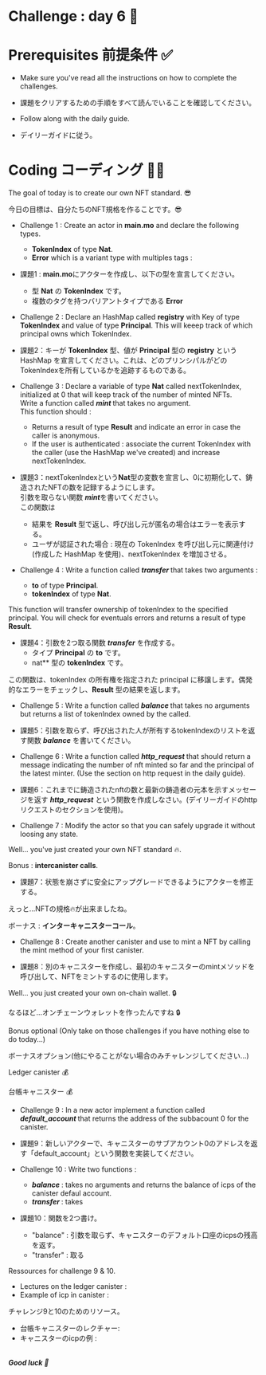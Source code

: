 # Challenge : day 6 🐉

# Prerequisites 前提条件 ✅

- Make sure you've read all the instructions on how to complete the challenges.

- 課題をクリアするための手順をすべて読んでいることを確認してください。

- Follow along with the daily guide.

- デイリーガイドに従う。

# Coding コーディング 🧑‍💻

The goal of today is to create our own NFT standard. 😎

今日の目標は、自分たちのNFT規格を作ることです。😎

- Challenge 1 : Create an actor in **main.mo** and declare the following types.
  - **TokenIndex** of type **Nat**.
  - **Error** which is a variant type with multiples tags :

- 課題1 : **main.mo**にアクターを作成し、以下の型を宣言してください。
  - 型 **Nat** の **TokenIndex** です。
  - 複数のタグを持つバリアントタイプである **Error**

- Challenge 2 : Declare an HashMap called **registry** with Key of type **TokenIndex** and value of type **Principal**. This will keeep track of which principal owns which TokenIndex.
- 課題2：キーが **TokenIndex** 型、値が **Principal** 型の **registry** という HashMap を宣言してください。これは、どのプリンシパルがどのTokenIndexを所有しているかを追跡するものである。

- Challenge 3 : Declare a variable of type **Nat** called nextTokenIndex, initialized at 0 that will keep track of the number of minted NFTs. <br/>
  Write a function called <strong> <i> mint </strong> </i> that takes no argument. <br/>
  This function should :

  - Returns a result of type **Result** and indicate an error in case the caller is anonymous.
  - If the user is authenticated : associate the current TokenIndex with the caller (use the HashMap we've created) and increase nextTokenIndex.

- 課題3：nextTokenIndexという**Nat**型の変数を宣言し、0に初期化して、鋳造されたNFTの数を記録するようにします。<br/>
  引数を取らない関数 <strong><i>mint</i></strong>を書いてください。<br/>
  この関数は
  - 結果を **Result** 型で返し、呼び出し元が匿名の場合はエラーを表示する。
  - ユーザが認証された場合 : 現在の TokenIndex を呼び出し元に関連付け (作成した HashMap を使用)、nextTokenIndex を増加させる。

- Challenge 4 : Write a function called <strong> <i> transfer </strong> </i> that takes two arguments :

  - **to** of type **Principal**.
  - **tokenIndex** of type **Nat**.

This function will transfer ownership of tokenIndex to the specified principal. You will check for eventuals errors and returns a result of type **Result**.

- 課題4：引数を2つ取る関数 <strong><i>transfer</i></strong> を作成する。
  - タイプ **Principal** の **to** です。
  - nat** 型の **tokenIndex** です。

この関数は、tokenIndex の所有権を指定された principal に移譲します。偶発的なエラーをチェックし、**Result** 型の結果を返します。

- Challenge 5 : Write a function called <strong> <i> balance </strong> </i> that takes no arguments but returns a list of tokenIndex owned by the called.
- 課題5：引数を取らず、呼び出された人が所有するtokenIndexのリストを返す関数 <strong><i>balance</i></strong> を書いてください。

- Challenge 6 : Write a function called <strong> <i> http_request </strong> </i> that should return a message indicating the number of nft minted so far and the principal of the latest minter. (Use the section on http request in the daily guide).
- 課題6：これまでに鋳造されたnftの数と最新の鋳造者の元本を示すメッセージを返す <strong><i>http_request</i></strong> という関数を作成しなさい。(デイリーガイドのhttpリクエストのセクションを使用)。

- Challenge 7 : Modify the actor so that you can safely upgrade it without loosing any state.

Well... you've just created your own NFT standard 🔥.

Bonus : **intercanister calls**.

- 課題7：状態を崩さずに安全にアップグレードできるようにアクターを修正する。

えっと...NFTの規格🔥が出来ましたね。

ボーナス : **インターキャニスターコール**。


- Challenge 8 : Create another canister and use to mint a NFT by calling the mint method of your first canister.

- 課題8：別のキャニスターを作成し、最初のキャニスターのmintメソッドを呼び出して、NFTをミントするのに使用します。

Well... you just created your own on-chain wallet. 🔒

なるほど...オンチェーンウォレットを作ったんですね 🔒

Bonus optional (Only take on those challenges if you have nothing else to do today...)

ボーナスオプション(他にやることがない場合のみチャレンジしてください...)

Ledger canister 💰

台帳キャニスター 💰

- Challenge 9 : In a new actor implement a function called <strong> <i> default_account </strong> </i> that returns the address of the subbacount 0 for the canister.

- 課題9：新しいアクターで、キャニスターのサブアカウント0のアドレスを返す「default_account」という関数を実装してください。

- Challenge 10 : Write two functions :
  - <strong> <i> balance </strong> </i> : takes no arguments and returns the balance of icps of the canister defaul account.
  - <strong> <i> transfer </strong> </i> : takes

- 課題10：関数を2つ書け。
  - "balance" : 引数を取らず、キャニスターのデフォルト口座のicpsの残高を返す。
  - "transfer" : 取る

Ressources for challenge 9 & 10.

- Lectures on the ledger canister :
- Example of icp in canister :

チャレンジ9と10のためのリソース。
- 台帳キャニスターのレクチャー:
- キャニスターのicpの例 :

<br/>
<strong> <i> Good luck 🎉 </strong> </i>
